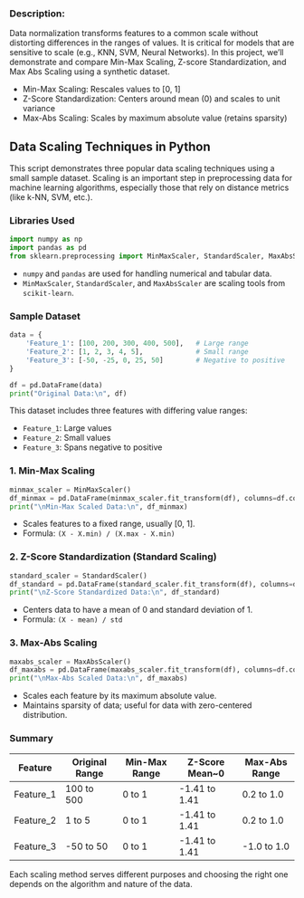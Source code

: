 ### Description:

Data normalization transforms features to a common scale without distorting differences in the ranges of values. It is critical for models that are sensitive to scale (e.g., KNN, SVM, Neural Networks). In this project, we’ll demonstrate and compare Min-Max Scaling, Z-score Standardization, and Max Abs Scaling using a synthetic dataset.

- Min-Max Scaling: Rescales values to [0, 1]
- Z-Score Standardization: Centers around mean (0) and scales to unit variance
- Max-Abs Scaling: Scales by maximum absolute value (retains sparsity)

## Data Scaling Techniques in Python

This script demonstrates three popular data scaling techniques using a small sample dataset. Scaling is an important step in preprocessing data for machine learning algorithms, especially those that rely on distance metrics (like k-NN, SVM, etc.).

### Libraries Used

```python
import numpy as np
import pandas as pd
from sklearn.preprocessing import MinMaxScaler, StandardScaler, MaxAbsScaler
```

* `numpy` and `pandas` are used for handling numerical and tabular data.
* `MinMaxScaler`, `StandardScaler`, and `MaxAbsScaler` are scaling tools from `scikit-learn`.

### Sample Dataset

```python
data = {
    'Feature_1': [100, 200, 300, 400, 500],   # Large range
    'Feature_2': [1, 2, 3, 4, 5],             # Small range
    'Feature_3': [-50, -25, 0, 25, 50]        # Negative to positive
}

df = pd.DataFrame(data)
print("Original Data:\n", df)
```

This dataset includes three features with differing value ranges:

* `Feature_1`: Large values
* `Feature_2`: Small values
* `Feature_3`: Spans negative to positive

### 1. Min-Max Scaling

```python
minmax_scaler = MinMaxScaler()
df_minmax = pd.DataFrame(minmax_scaler.fit_transform(df), columns=df.columns)
print("\nMin-Max Scaled Data:\n", df_minmax)
```

* Scales features to a fixed range, usually \[0, 1].
* Formula: `(X - X.min) / (X.max - X.min)`

### 2. Z-Score Standardization (Standard Scaling)

```python
standard_scaler = StandardScaler()
df_standard = pd.DataFrame(standard_scaler.fit_transform(df), columns=df.columns)
print("\nZ-Score Standardized Data:\n", df_standard)
```

* Centers data to have a mean of 0 and standard deviation of 1.
* Formula: `(X - mean) / std`

### 3. Max-Abs Scaling

```python
maxabs_scaler = MaxAbsScaler()
df_maxabs = pd.DataFrame(maxabs_scaler.fit_transform(df), columns=df.columns)
print("\nMax-Abs Scaled Data:\n", df_maxabs)
```

* Scales each feature by its maximum absolute value.
* Maintains sparsity of data; useful for data with zero-centered distribution.

### Summary

| Feature    | Original Range | Min-Max Range | Z-Score Mean\~0 | Max-Abs Range |
| ---------- | -------------- | ------------- | --------------- | ------------- |
| Feature\_1 | 100 to 500     | 0 to 1        | -1.41 to 1.41   | 0.2 to 1.0    |
| Feature\_2 | 1 to 5         | 0 to 1        | -1.41 to 1.41   | 0.2 to 1.0    |
| Feature\_3 | -50 to 50      | 0 to 1        | -1.41 to 1.41   | -1.0 to 1.0   |

Each scaling method serves different purposes and choosing the right one depends on the algorithm and nature of the data.
